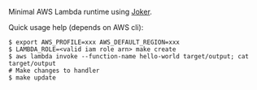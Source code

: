 Minimal AWS Lambda runtime using [Joker](https://github.com/candid82/joker).

Quick usage help (depends on AWS cli):

```shell script
$ export AWS_PROFILE=xxx AWS_DEFAULT_REGION=xxx
$ LAMBDA_ROLE=<valid iam role arn> make create
$ aws lambda invoke --function-name hello-world target/output; cat target/output
# Make changes to handler
$ make update
```
